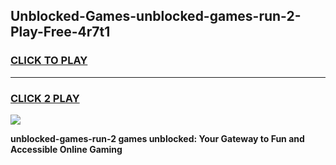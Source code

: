 
## Unblocked-Games-unblocked-games-run-2-Play-Free-4r7t1
<h3>
<a href="https://premium76.site?title=unblocked-games-run-2&ref=09A">CLICK TO PLAY</a></h3>
<hr>

<h3>
<a href="https://premium76.site?title=unblocked-games-run-2&ref=09A">CLICK 2 PLAY</a>
  
</h3>

<a href="https://premium76.site?title=unblocked-games-run-2&ref=09A"><img src="https://clearcache.store/games.png"></a>


**unblocked-games-run-2 games unblocked: Your Gateway to Fun and Accessible Online Gaming**
